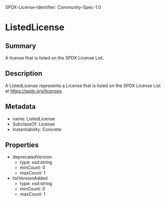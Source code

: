 SPDX-License-Identifier: Community-Spec-1.0

# ListedLicense

## Summary

A license that is listed on the SPDX License List.

## Description

A ListedLicense represents a License that is listed on the SPDX License List
at <https://spdx.org/licenses>.

## Metadata

- name: ListedLicense
- SubclassOf: License
- Instantiability: Concrete

## Properties

- deprecatedVersion
  - type: xsd:string
  - minCount: 0
  - maxCount: 1
- listVersionAdded
  - type: xsd:string
  - minCount: 0
  - maxCount: 1
